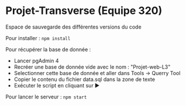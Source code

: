 # Projet-Transverse (Equipe 320)
Espace de sauvegarde des différentes versions du code

Pour installer :
`npm install`

Pour récupérer la base de donnée :
- Lancer pgAdmin 4
- Recréer une base de donnée vide avec le nom : "Projet-web-L3"
- Selectionner cette base de donnée et aller dans Tools -> Querry Tool
- Copier le contenu du fichier data.sql dans la zone de texte
- Exécuter le script en cliquant sur ▶

Pour lancer le serveur :
`npm start`
